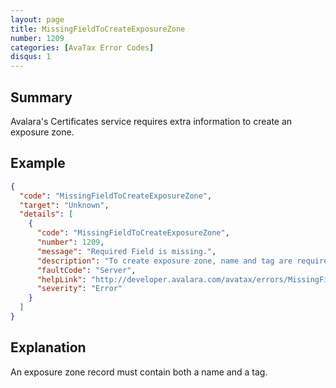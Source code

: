 ```yaml
---
layout: page
title: MissingFieldToCreateExposureZone
number: 1209
categories: [AvaTax Error Codes]
disqus: 1
---
```


## Summary

Avalara's Certificates service requires extra information to create an exposure zone.

## Example

```json
{
  "code": "MissingFieldToCreateExposureZone",
  "target": "Unknown",
  "details": [
    {
      "code": "MissingFieldToCreateExposureZone",
      "number": 1209,
      "message": "Required Field is missing.",
      "description": "To create exposure zone, name and tag are required.",
      "faultCode": "Server",
      "helpLink": "http://developer.avalara.com/avatax/errors/MissingFieldToCreateExposureZone",
      "severity": "Error"
    }
  ]
}
```

## Explanation

An exposure zone record must contain both a name and a tag.
